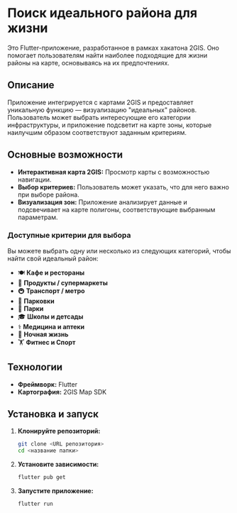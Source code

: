 # Поиск идеального района для жизни

Это Flutter-приложение, разработанное в рамках хакатона 2GIS. Оно помогает пользователям найти наиболее подходящие для жизни районы на карте, основываясь на их предпочтениях.

## Описание

Приложение интегрируется с картами 2GIS и предоставляет уникальную функцию — визуализацию "идеальных" районов. Пользователь может выбрать интересующие его категории инфраструктуры, и приложение подсветит на карте зоны, которые наилучшим образом соответствуют заданным критериям.

## Основные возможности

- **Интерактивная карта 2GIS:** Просмотр карты с возможностью навигации.
- **Выбор критериев:** Пользователь может указать, что для него важно при выборе района.
- **Визуализация зон:** Приложение анализирует данные и подсвечивает на карте полигоны, соответствующие выбранным параметрам.

### Доступные критерии для выбора

Вы можете выбрать одну или несколько из следующих категорий, чтобы найти свой идеальный район:

-   🍽️ **Кафе и рестораны**
-   🛒 **Продукты / супермаркеты**
-   🚇 **Транспорт / метро**
-   🚗 **Парковки**
-   🌳 **Парки**
-   🎓 **Школы и детсады**
-   ⚕️ **Медицина и аптеки**
-   🌃 **Ночная жизнь**
-   🏋️ **Фитнес и Спорт**

## Технологии

-   **Фреймворк:** Flutter
-   **Картография:** 2GIS Map SDK

## Установка и запуск

1.  **Клонируйте репозиторий:**
    ```bash
    git clone <URL репозитория>
    cd <название папки>
    ```

2.  **Установите зависимости:**
    ```bash
    flutter pub get
    ```

3.  **Запустите приложение:**
    ```bash
    flutter run
    ```

